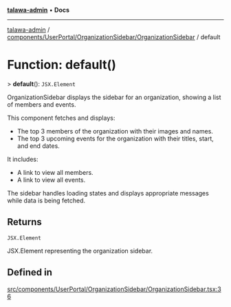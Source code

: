 [**talawa-admin**](../../../../../README.md) • **Docs**

***

[talawa-admin](../../../../../modules.md) / [components/UserPortal/OrganizationSidebar/OrganizationSidebar](../README.md) / default

# Function: default()

\> **default**(): `JSX.Element`

OrganizationSidebar displays the sidebar for an organization, showing a list of members and events.

This component fetches and displays:
- The top 3 members of the organization with their images and names.
- The top 3 upcoming events for the organization with their titles, start, and end dates.

It includes:
- A link to view all members.
- A link to view all events.

The sidebar handles loading states and displays appropriate messages while data is being fetched.

## Returns

`JSX.Element`

JSX.Element representing the organization sidebar.

## Defined in

[src/components/UserPortal/OrganizationSidebar/OrganizationSidebar.tsx:36](https://github.com/PalisadoesFoundation/talawa-admin/blob/4bef0939e3fab4672bfd3599312195b8557e01a3/src/components/UserPortal/OrganizationSidebar/OrganizationSidebar.tsx#L36)

